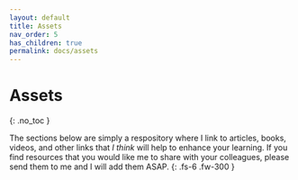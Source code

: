 ```yaml
---
layout: default
title: Assets
nav_order: 5
has_children: true
permalink: docs/assets
---
```


# Assets
{: .no_toc }

The sections below are simply a respository where I link to articles, books, videos, and other links that _I think_ will help to enhance your learning. If you find resources that you would like me to share with your colleagues, please send them to me and I will add them ASAP.
{: .fs-6 .fw-300 }
